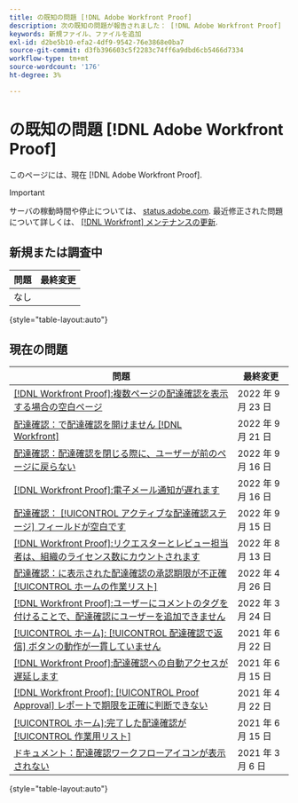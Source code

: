 ```yaml
---
title: の既知の問題 [!DNL Adobe Workfront Proof]
description: 次の既知の問題が報告されました： [!DNL Adobe Workfront Proof]
keywords: 新規ファイル、ファイルを追加
exl-id: d2be5b10-efa2-4df9-9542-76e3868e0ba7
source-git-commit: d3fb396603c5f2283c74ff6a9dbd6cb5466d7334
workflow-type: tm+mt
source-wordcount: '176'
ht-degree: 3%

---
```


# の既知の問題 [!DNL Adobe Workfront Proof]

このページには、現在 [!DNL Adobe Workfront Proof].

>[!IMPORTANT]
>
>サーバの稼動時間や停止については、 [status.adobe.com](https://status.adobe.com). 最近修正された問題について詳しくは、 [[!DNL Workfront] メンテナンスの更新](../maintenance/current-updates.md).

## 新規または調査中

| 問題 | 最終変更 |
|---|---|
| なし |  |

{style=&quot;table-layout:auto&quot;}

## 現在の問題

| **問題** | **最終変更** |
|-----------------------------------------------------------------------------------|-------------------|
| [[!DNL Workfront Proof]:複数ページの配達確認を表示する場合の空白ページ](known-issues-workfront-proof/proof-multiple-page-proofs-have-missing-images.md) | 2022 年 9 月 23 日 |
| [配達確認：で配達確認を開けません [!DNL Workfront]](known-issues-workfront/wf-cannot-open-proof-returns-to-doc-details.md) | 2022 年 9 月 21 日 |
| [配達確認：配達確認を閉じる際に、ユーザーが前のページに戻らない](known-issues-workfront/wf-proofs-user-redirected-to-random-page-when-closing-proof.md) | 2022 年 9 月 16 日 |
| [[!DNL Workfront Proof]:電子メール通知が遅れます](known-issues-workfront-proof/proof-delays-receiving-email-notifications.md) | 2022 年 9 月 16 日 |
| [配達確認： [!UICONTROL アクティブな配達確認ステージ] フィールドが空白です](known-issues-workfront/wf-documents-stages-do-not-populate-on-proof.md) | 2022 年 9 月 15 日 |
| [[!DNL Workfront Proof]:リクエスターとレビュー担当者は、組織のライセンス数にカウントされます](known-issues-workfront-proof/proof-requestor-reviewer-count-as-licenses.md) | 2022 年 8 月 13 日 |
| [配達確認：に表示された配達確認の承認期限が不正確 [!UICONTROL ホームの作業リスト]](known-issues-workfront-proof/inaccurate-proof-approval-deadline-displayed.md) | 2022 年 4 月 26 日 |
| [[!DNL Workfront Proof]:ユーザーにコメントのタグを付けることで、配達確認にユーザーを追加できません](known-issues-workfront-proof/cannot-add-user-to-proof.md) | 2022 年 3 月 24 日 |
| [[!UICONTROL ホーム]: [!UICONTROL 配達確認で返信] ボタンの動作が一貫していません](known-issues-workfront-proof/reply-in-proof-button-behavior-is-inconsistent.md) | 2021 年 6 月 22 日 |
| [[!DNL Workfront Proof]:配達確認への自動アクセスが遅延します](known-issues-workfront-proof/automatic-access-to-proofs-are-delayed.md) | 2021 年 6 月 15 日 |
| [[!DNL Workfront Proof]: [!UICONTROL Proof Approval] レポートで期限を正確に判断できない](known-issues-workfront-proof/proof-approval-report-cant-accurately-determine-deadlines.md) | 2021 年 4 月 22 日 |
| [[!UICONTROL ホーム]:完了した配達確認が [!UICONTROL 作業用リスト]](known-issues-workfront-proof/completed-proofs-stuck-in-the-work-list.md) | 2021 年 6 月 15 日 |
| [ドキュメント：配達確認ワークフローアイコンが表示されない](known-issues-workfront-proof/proof-workflow-icon-is-not-displaying.md) | 2021 年 3 月 6 日 |

{style=&quot;table-layout:auto&quot;}

